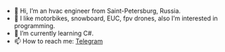 - 👋 Hi, I’m an hvac engineer from Saint-Petersburg, Russia.
- 👀 I like motorbikes, snowboard, EUC, fpv drones, also I’m interested in programming.
- 🌱 I’m currently learning C#.
- 📫 How to reach me: <a href="https://telegram.im/@<FPV_SPB>" target="_blank">Telegram</a>

<!---
AntonShatsky/AntonShatsky is a ✨ special ✨ repository because its `README.md` (this file) appears on your GitHub profile.
You can click the Preview link to take a look at your changes.
--->

